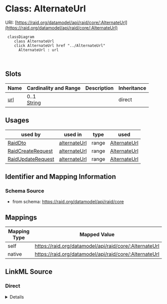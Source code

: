 

# Class: AlternateUrl



URI: [https://raid.org/datamodel/api/raid/core/:AlternateUrl](https://raid.org/datamodel/api/raid/core/:AlternateUrl)






```mermaid
 classDiagram
    class AlternateUrl
    click AlternateUrl href "../AlternateUrl"
      AlternateUrl : url
        
      
```




<!-- no inheritance hierarchy -->


## Slots

| Name | Cardinality and Range | Description | Inheritance |
| ---  | --- | --- | --- |
| [url](../slots/url.md) | 0..1 <br/> [String](../types/String.md) |  | direct |





## Usages

| used by | used in | type | used |
| ---  | --- | --- | --- |
| [RaidDto](../classes/RaidDto.md) | [alternateUrl](../slots/alternateUrl.md) | range | [AlternateUrl](../classes/AlternateUrl.md) |
| [RaidCreateRequest](../classes/RaidCreateRequest.md) | [alternateUrl](../slots/alternateUrl.md) | range | [AlternateUrl](../classes/AlternateUrl.md) |
| [RaidUpdateRequest](../classes/RaidUpdateRequest.md) | [alternateUrl](../slots/alternateUrl.md) | range | [AlternateUrl](../classes/AlternateUrl.md) |






## Identifier and Mapping Information







### Schema Source


* from schema: https://raid.org/datamodel/api/raid/core




## Mappings

| Mapping Type | Mapped Value |
| ---  | ---  |
| self | https://raid.org/datamodel/api/raid/core/:AlternateUrl |
| native | https://raid.org/datamodel/api/raid/core/:AlternateUrl |







## LinkML Source

<!-- TODO: investigate https://stackoverflow.com/questions/37606292/how-to-create-tabbed-code-blocks-in-mkdocs-or-sphinx -->

### Direct

<details>
```yaml
name: AlternateUrl
from_schema: https://raid.org/datamodel/api/raid/core
slots:
- url

```
</details>

### Induced

<details>
```yaml
name: AlternateUrl
from_schema: https://raid.org/datamodel/api/raid/core
attributes:
  url:
    name: url
    from_schema: https://raid.org/datamodel/api/raid/core
    rank: 1000
    alias: url
    owner: AlternateUrl
    domain_of:
    - AlternateUrl
    range: string

```
</details>